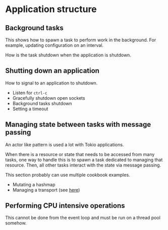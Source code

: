 # Application structure

## Background tasks

This shows how to spawn a task to perform work in the background. For example,
updating configuration on an interval.

How is the task shutdown when the application is shutdown.

## Shutting down an application

How to signal to an application to shutdown.

* Listen for `ctrl-c`
* Gracefully shutdown open sockets
* Background tasks shutdown
* Setting a timeout

## Managing state between tasks with message passing

An actor like pattern is used a lot with Tokio applications.

When there is a resource or state that needs to be accessed from many tasks, one
way to handle this is to spawn a task dedicated to managing that resource. Then,
all other tasks interact with the state via message passing.

This section probably can use multiple cookbook examples.

* Mutating a hashmap
* Managing a transport (see [here](https://github.com/tokio-rs/tokio/issues/86#issuecomment-358108788))

## Performing CPU intensive operations

This cannot be done from the event loop and must be run on a thread pool
somehow.



